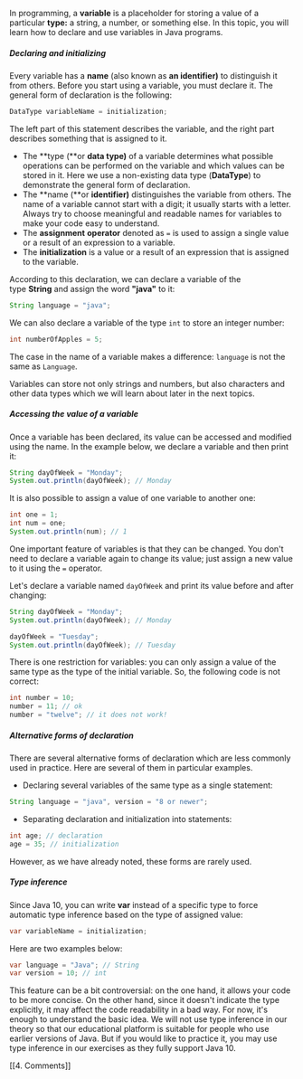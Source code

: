 In programming, a **variable** is a placeholder for storing a value of a particular **type:** a string, a number, or something else. In this topic, you will learn how to declare and use variables in Java programs.

##### Declaring and initializing

Every variable has a **name** (also known as **an identifier)** to distinguish it from others. Before you start using a variable, you must declare it. The general form of declaration is the following:

```java
DataType variableName = initialization;
```

The left part of this statement describes the variable, and the right part describes something that is assigned to it.

- The **type (**or **data type)** of a variable determines what possible operations can be performed on the variable and which values can be stored in it. Here we use a non-existing data type (**DataType**) to demonstrate the general form of declaration.
- The **name (**or **identifier)** distinguishes the variable from others. The name of a variable cannot start with a digit; it usually starts with a letter. Always try to choose meaningful and readable names for variables to make your code easy to understand.
- The **assignment** **operator** denoted as `=` is used to assign a single value or a result of an expression to a variable.
- The **initialization** is a value or a result of an expression that is assigned to the variable.

According to this declaration, we can declare a variable of the type **String** and assign the word **"java"** to it:

```java
String language = "java";
```

We can also declare a variable of the type `int` to store an integer number:

```java
int numberOfApples = 5;
```

The case in the name of a variable makes a difference: `language` is not the same as `Language`.

Variables can store not only strings and numbers, but also characters and other data types which we will learn about later in the next topics.

##### Accessing the value of a variable

Once a variable has been declared, its value can be accessed and modified using the name. In the example below, we declare a variable and then print it:

```java
String dayOfWeek = "Monday";
System.out.println(dayOfWeek); // Monday
```

It is also possible to assign a value of one variable to another one:

```java
int one = 1;
int num = one;
System.out.println(num); // 1
```

One important feature of variables is that they can be changed. You don't need to declare a variable again to change its value; just assign a new value to it using the `=` operator.

Let's declare a variable named `dayOfWeek` and print its value before and after changing:

```java
String dayOfWeek = "Monday";
System.out.println(dayOfWeek); // Monday

dayOfWeek = "Tuesday";
System.out.println(dayOfWeek); // Tuesday
```

There is one restriction for variables: you can only assign a value of the same type as the type of the initial variable. So, the following code is not correct:

```java
int number = 10;
number = 11; // ok
number = "twelve"; // it does not work!
```

##### Alternative forms of declaration

There are several alternative forms of declaration which are less commonly used in practice. Here are several of them in particular examples.

- Declaring several variables of the same type as a single statement:

```java
String language = "java", version = "8 or newer";
```

- Separating declaration and initialization into statements:

```java
int age; // declaration
age = 35; // initialization 
```

However, as we have already noted, these forms are rarely used.

##### Type inference

Since Java 10, you can write **var** instead of a specific type to force automatic type inference based on the type of assigned value:

```java
var variableName = initialization;
```

Here are two examples below:

```java
var language = "Java"; // String
var version = 10; // int
```

This feature can be a bit controversial: on the one hand, it allows your code to be more concise. On the other hand, since it doesn't indicate the type explicitly, it may affect the code readability in a bad way. For now, it's enough to understand the basic idea. We will not use type inference in our theory so that our educational platform is suitable for people who use earlier versions of Java. But if you would like to practice it, you may use type inference in our exercises as they fully support Java 10.


[[4. Comments]]
